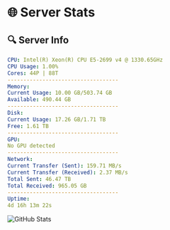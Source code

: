# 🌐 Server Stats
## 🔍 Server Info
```yaml
CPU: Intel(R) Xeon(R) CPU E5-2699 v4 @ 1330.65GHz
CPU Usage: 1.00%
Cores: 44P | 88T
-----------------------------------
Memory:
Current Usage: 10.00 GB/503.74 GB
Available: 490.44 GB
-----------------------------------
Disk:
Current Usage: 17.26 GB/1.71 TB
Free: 1.61 TB
-----------------------------------
GPU:
No GPU detected
-----------------------------------
Network:
Current Transfer (Sent): 159.71 MB/s
Current Transfer (Received): 2.37 MB/s
Total Sent: 46.47 TB
Total Received: 965.05 GB
-----------------------------------
Uptime:
4d 16h 13m 22s
```
![GitHub Stats](https://img.shields.io/badge/Updated-2025-02-12_14:56:40-blue)